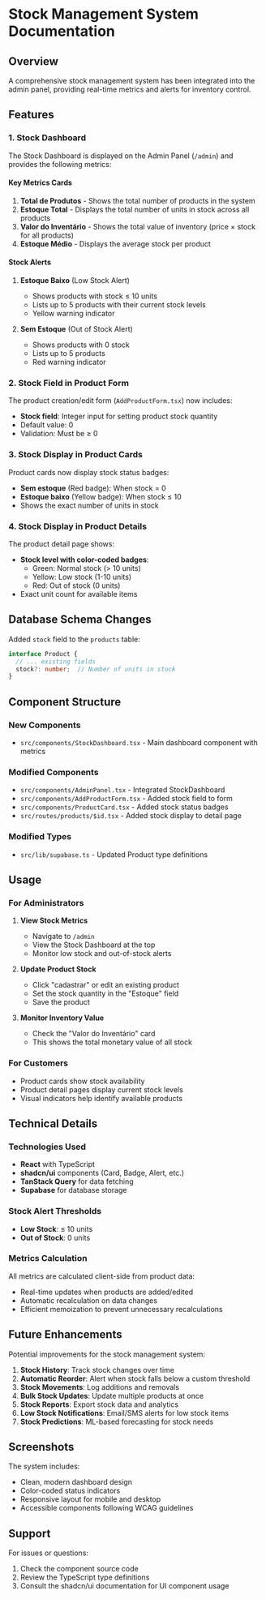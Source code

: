 # Stock Management System Documentation

## Overview

A comprehensive stock management system has been integrated into the admin panel, providing real-time metrics and alerts for inventory control.

## Features

### 1. Stock Dashboard

The Stock Dashboard is displayed on the Admin Panel (`/admin`) and provides the following metrics:

#### Key Metrics Cards

1. **Total de Produtos** - Shows the total number of products in the system
2. **Estoque Total** - Displays the total number of units in stock across all products
3. **Valor do Inventário** - Shows the total value of inventory (price × stock for all products)
4. **Estoque Médio** - Displays the average stock per product

#### Stock Alerts

1. **Estoque Baixo** (Low Stock Alert)
   - Shows products with stock ≤ 10 units
   - Lists up to 5 products with their current stock levels
   - Yellow warning indicator

2. **Sem Estoque** (Out of Stock Alert)
   - Shows products with 0 stock
   - Lists up to 5 products
   - Red warning indicator

### 2. Stock Field in Product Form

The product creation/edit form (`AddProductForm.tsx`) now includes:
- **Stock field**: Integer input for setting product stock quantity
- Default value: 0
- Validation: Must be ≥ 0

### 3. Stock Display in Product Cards

Product cards now display stock status badges:
- **Sem estoque** (Red badge): When stock = 0
- **Estoque baixo** (Yellow badge): When stock ≤ 10
- Shows the exact number of units in stock

### 4. Stock Display in Product Details

The product detail page shows:
- **Stock level with color-coded badges**:
  - Green: Normal stock (> 10 units)
  - Yellow: Low stock (1-10 units)
  - Red: Out of stock (0 units)
- Exact unit count for available items

## Database Schema Changes

Added `stock` field to the `products` table:

```typescript
interface Product {
  // ... existing fields
  stock?: number;  // Number of units in stock
}
```

## Component Structure

### New Components

- `src/components/StockDashboard.tsx` - Main dashboard component with metrics

### Modified Components

- `src/components/AdminPanel.tsx` - Integrated StockDashboard
- `src/components/AddProductForm.tsx` - Added stock field to form
- `src/components/ProductCard.tsx` - Added stock status badges
- `src/routes/products/$id.tsx` - Added stock display to detail page

### Modified Types

- `src/lib/supabase.ts` - Updated Product type definitions

## Usage

### For Administrators

1. **View Stock Metrics**
   - Navigate to `/admin`
   - View the Stock Dashboard at the top
   - Monitor low stock and out-of-stock alerts

2. **Update Product Stock**
   - Click "cadastrar" or edit an existing product
   - Set the stock quantity in the "Estoque" field
   - Save the product

3. **Monitor Inventory Value**
   - Check the "Valor do Inventário" card
   - This shows the total monetary value of all stock

### For Customers

- Product cards show stock availability
- Product detail pages display current stock levels
- Visual indicators help identify available products

## Technical Details

### Technologies Used

- **React** with TypeScript
- **shadcn/ui** components (Card, Badge, Alert, etc.)
- **TanStack Query** for data fetching
- **Supabase** for database storage

### Stock Alert Thresholds

- **Low Stock**: ≤ 10 units
- **Out of Stock**: 0 units

### Metrics Calculation

All metrics are calculated client-side from product data:
- Real-time updates when products are added/edited
- Automatic recalculation on data changes
- Efficient memoization to prevent unnecessary recalculations

## Future Enhancements

Potential improvements for the stock management system:

1. **Stock History**: Track stock changes over time
2. **Automatic Reorder**: Alert when stock falls below a custom threshold
3. **Stock Movements**: Log additions and removals
4. **Bulk Stock Updates**: Update multiple products at once
5. **Stock Reports**: Export stock data and analytics
6. **Low Stock Notifications**: Email/SMS alerts for low stock items
7. **Stock Predictions**: ML-based forecasting for stock needs

## Screenshots

The system includes:
- Clean, modern dashboard design
- Color-coded status indicators
- Responsive layout for mobile and desktop
- Accessible components following WCAG guidelines

## Support

For issues or questions:
1. Check the component source code
2. Review the TypeScript type definitions
3. Consult the shadcn/ui documentation for UI component usage
